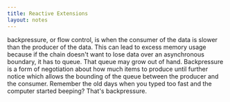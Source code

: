 ```yaml
---
title: Reactive Extensions
layout: notes
---
```


backpressure, or flow control, is when the consumer of the data is slower than the producer of the data. This can lead to excess memory usage because if the chain doesn't want to lose data over an asynchronous boundary, it has to queue. That queue may grow out of hand. Backpressure is a form of negotiation about how much items to produce until further notice which allows the bounding of the queue between the producer and the consumer.
Remember the old days when you typed too fast and the computer started beeping? That's backpressure.
